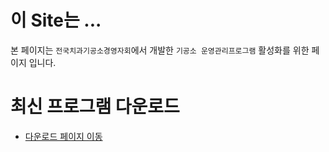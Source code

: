 # 이 Site는 ...
본 페이지는 `전국치과기공소경영자회`에서 개발한 `기공소 운영관리프로그램` 활성화를 위한 페이지 입니다.


# 최신 프로그램 다운로드
* [다운로드 페이지 이동](/download)


